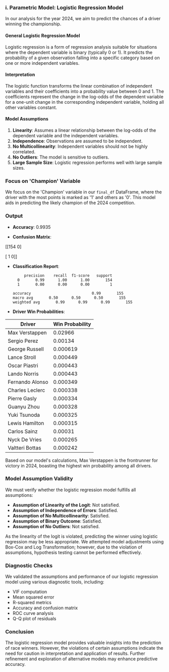 ### i. Parametric Model: Logistic Regression Model

In our analysis for the year 2024, we aim to predict the chances of a driver winning the championship.

#### General Logistic Regression Model

Logistic regression is a form of regression analysis suitable for situations where the dependent variable is binary (typically 0 or 1). It predicts the probability of a given observation falling into a specific category based on one or more independent variables.

#### Interpretation

The logistic function transforms the linear combination of independent variables and their coefficients into a probability value between 0 and 1. The coefficients represent the change in the log-odds of the dependent variable for a one-unit change in the corresponding independent variable, holding all other variables constant.

#### Model Assumptions

1. **Linearity**: Assumes a linear relationship between the log-odds of the dependent variable and the independent variables.
2. **Independence**: Observations are assumed to be independent.
3. **No Multicollinearity**: Independent variables should not be highly correlated.
4. **No Outliers**: The model is sensitive to outliers.
5. **Large Sample Size**: Logistic regression performs well with large sample sizes.

### Focus on 'Champion' Variable

We focus on the 'Champion' variable in our `final_df` DataFrame, where the driver with the most points is marked as '1' and others as '0'. This model aids in predicting the likely champion of the 2024 competition.

### Output

- **Accuracy**: 0.9935

- **Confusion Matrix**:

[[154 0]

[ 1 0]]

- **Classification Report**:
  
           precision    recall  f1-score   support
        0       0.99      1.00      1.00       154
        1       0.00      0.00      0.00         1

      accuracy                           0.99       155
      macro avg       0.50      0.50      0.50       155
      weighted avg       0.99      0.99      0.99       155

- **Driver Win Probabilities**:
  
| Driver            | Win Probability |
|-------------------|-----------------|
| Max Verstappen    | 0.02966         |
| Sergio Perez      | 0.00134         |
| George Russell    | 0.000619        |
| Lance Stroll      | 0.000449        |
| Oscar Piastri     | 0.000443        |
| Lando Norris      | 0.000443        |
| Fernando Alonso   | 0.000349        |
| Charles Leclerc   | 0.000338        |
| Pierre Gasly      | 0.000334        |
| Guanyu Zhou       | 0.000328        |
| Yuki Tsunoda      | 0.000325        |
| Lewis Hamilton    | 0.000315        |
| Carlos Sainz      | 0.00031         |
| Nyck De Vries     | 0.000265        |
| Valtteri Bottas   | 0.000242        | 

Based on our model's calculations, Max Verstappen is the frontrunner for victory in 2024, boasting the highest win probability among all drivers.

### Model Assumption Validity

We must verify whether the logistic regression model fulfills all assumptions:

- **Assumption of Linearity of the Logit**: Not satisfied.
- **Assumption of Independence of Errors**: Satisfied.
- **Assumption of No Multicollinearity**: Satisfied.
- **Assumption of Binary Outcome**: Satisfied.
- **Assumption of No Outliers**: Not satisfied.

As the linearity of the logit is violated, predicting the winner using logistic regression may be less appropriate. We attempted model adjustments using Box-Cox and Log Transformation; however, due to the violation of assumptions, hypothesis testing cannot be performed effectively.

### Diagnostic Checks

We validated the assumptions and performance of our logistic regression model using various diagnostic tools, including:

- VIF computation
- Mean squared error
- R-squared metrics
- Accuracy and confusion matrix
- ROC curve analysis
- Q-Q plot of residuals

### Conclusion

The logistic regression model provides valuable insights into the prediction of race winners. However, the violations of certain assumptions indicate the need for caution in interpretation and application of results. Further refinement and exploration of alternative models may enhance predictive accuracy.

